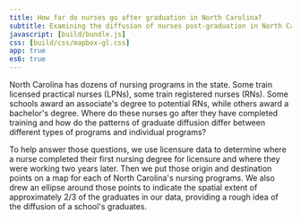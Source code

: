 ```yaml
---
title: How far do nurses go after graduation in North Carolina?
subtitle: Examining the diffusion of nurses post-graduation in North Carolina.
javascript: [build/bundle.js]
css: [build/css/mapbox-gl.css]
app: true
es6: true
---
```

North Carolina has dozens of nursing programs in the state. Some train licensed practical nurses (LPNs), some train registered nurses (RNs). Some schools award an associate's degree to potential RNs, while others award a bachelor's degree. Where do these nurses go after they have completed training and how do the patterns of graduate diffusion differ between different types of programs and individual programs?

To help answer those questions, we use licensure data to determine where a nurse completed their first nursing degree for licensure and where they were working two years later. Then we put those origin and destination points on a map for each of North Carolina's nursing programs. We also drew an ellipse around those points to indicate the spatial extent of approximately 2/3 of the graduates in our data, providing a rough idea of the diffusion of a school's graduates.